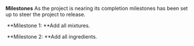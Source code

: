 **Milestones**
As the project is nearing its completion milestones has been set up to steer the project to release.

​	**Milestone 1: **Add all mixtures.

​	**Milestone 2: **Add all ingredients.